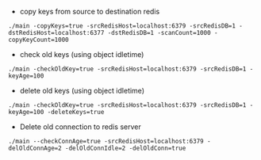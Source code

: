 
- copy keys from source to destination redis

`./main -copyKeys=true -srcRedisHost=localhost:6379 -srcRedisDB=1 -dstRedisHost=localhost:6377 -dstRedisDB=1 -scanCount=1000 -copyKeyCount=1000`

- check old keys (using object idletime)

`./main -checkOldKey=true -srcRedisHost=localhost:6379 -srcRedisDB=1 -keyAge=100`

- delete old keys (using object idletime)

`./main -checkOldKey=true -srcRedisHost=localhost:6379 -srcRedisDB=1 -keyAge=100 -deleteKeys=true`

- Delete old connection to redis server

`./main --checkConnAge=true -srcRedisHost=localhost:6379 -delOldConnAge=2 -delOldConnIdle=2 -delOldConn=true`